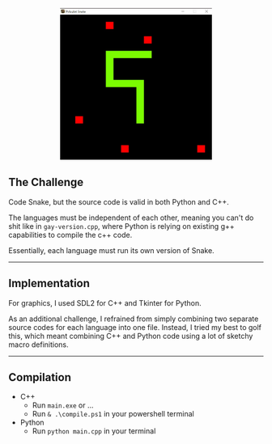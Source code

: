 <p align="center">
  <img src="demo.jpg" width=300 height=300 />
</p>

## The Challenge
Code Snake, but the source code is valid in both Python and C++.  
  
The languages must be independent of each other, meaning you can't do shit like in `gay-version.cpp`, where Python is relying on existing g++ capabilities to compile the c++ code.  

Essentially, each language must run its own version of Snake.

---

## Implementation
For graphics, I used SDL2 for C++ and Tkinter for Python.  
  
As an additional challenge, I refrained from simply combining two separate source codes for each language into one file. Instead, I tried my best to golf this, which meant combining C++ and Python code using a lot of sketchy macro definitions.

---

## Compilation
- C++
    - Run `main.exe` or ...
    - Run `& .\compile.ps1` in your powershell terminal
- Python
    - Run `python main.cpp` in your terminal 
